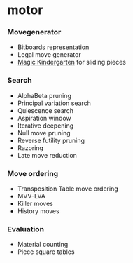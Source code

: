 # motor

### Movegenerator
* Bitboards representation
* Legal move generator
* [Magic Kindergarten](https://github.com/martinnovaak/motor/blob/main/kindergarten.md) for sliding pieces

### Search
* AlphaBeta pruning
* Principal variation search
* Quiescence search
* Aspiration window
* Iterative deepening
* Null move pruning
* Reverse futility pruning
* Razoring
* Late move reduction

### Move ordering
* Transposition Table move ordering
* MVV-LVA
* Killer moves
* History moves

### Evaluation
* Material counting
* Piece square tables
